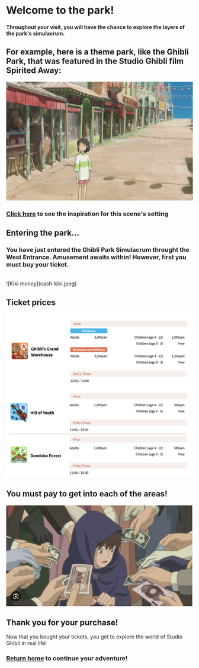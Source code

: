 # Welcome to the park!

#### Throughout your visit, you will have the chance to explore the layers of the park's simulacrum. 

## For example, here is a theme park, like the Ghibli Park, that was featured in the Studio Ghibli film Spirited Away:
![Spirited Away park](spirited-park.png)
### [Click here]() to see the inspiration for this scene's setting 


## Entering the park...
### You have just entered the Ghibli Park Simulacrum throught the West Entrance. Amusement awaits within! However, first you must buy your ticket.
<br>
![Kiki money](cash-kiki.jpeg)

## Ticket prices
![Tickets 1](tickets1.png)
![Tickets 2](tickets2.png)

## You must pay to get into each of the areas!
![Marnie cash](money-marnie.png)

## Thank you for your purchase!
Now that you bought your tickets, you get to explore the world of Studio Ghibli in real life!

### [Return home](https://github.com/mollyjones2023/ghibli-simulacrum/tree/main#readme) to continue your adventure!
